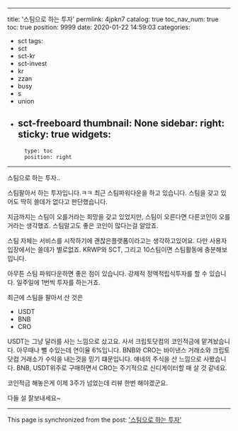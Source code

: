 
---
title: '스팀으로 하는 투자'
permlink: 4jpkn7
catalog: true
toc_nav_num: true
toc: true
position: 9999
date: 2020-01-22 14:59:03
categories:
- sct
tags:
- sct
- sct-kr
- sct-invest
- kr
- zzan
- busy
- s
- union
- sct-freeboard
thumbnail: None
sidebar:
    right:
        sticky: true
widgets:
    -
        type: toc
        position: right
---


스팀으로 하는 투자..

스팀팔아서 하는 투자입니다.ㅋㅋ 최근 스팀파워다운을 하고 있습니다. 스팀을 갖고 있어도 딱히 쓸데가 없다고 판단했습니다.

지금까지는 스팀이 오를거라는 희망을 갖고 있었지만, 스팀이 오른다면 다른코인이 오를거라는 생각했죠. 스팀말고도 좋은 코인이 많다는걸 알았죠.

스팀 자체는 서비스를 시작하기에 괜찮은플랫폼이라고는 생각하고있어요. 다만 사용자 입장에서는 쓸데가 별로없죠. KRWP와 SCT, 그리고 10스팀이면 스팀활동에 충분해보입니다.

아무튼 스팀 파워다운하면 좋은 점이 있습니다.
강제적 정액적립식투자를 할 수 있습니다.
일주일에 1번씩 투자를 하는거죠.

최근에 스팀을 팔아서 산 것은

* USDT
* BNB
* CRO



USDT는 그냥 달러를 사는 느낌으로 샀고요. 사서 크립토닷컴의 코인적금에 맡겨놨습니다. 아무때나 뺄 수있는데 연이율 6%입니다. BNB와 CRO는 바이낸스 거래소와 크립토닷컴 거래소가 수익을 내는것을 믿기 떄문입니다. 얘네의 주식을 산 느낌으로 사봤습니다. BNB, USDT위주로 구매하면서 CRO는 주기적으로 신디게이터할 때 살 것 같네요.

코인적금 해놓은게 이제 3주가 넘었는데 리뷰 한번 해야겠군요.

다들 설 잘보내세요~

- - -

This page is synchronized from the post: ['스팀으로 하는 투자'](https://steemit.com/@jacobyu/4jpkn7)
